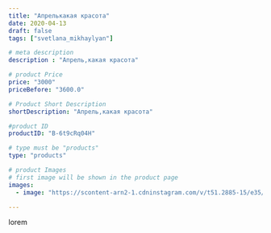 ```yaml
---
title: "Апрелькакая красота"
date: 2020-04-13
draft: false
tags: ["svetlana_mikhaylyan"]

# meta description
description : "Апрель,какая красота"

# product Price
price: "3000"
priceBefore: "3600.0"

# Product Short Description
shortDescription: "Апрель,какая красота"

#product ID
productID: "B-6t9cRq04H"

# type must be "products"
type: "products"

# product Images
# first image will be shown in the product page
images:
  - image: "https://scontent-arn2-1.cdninstagram.com/v/t51.2885-15/e35/93061267_3925102040863162_4602086439723499846_n.jpg?se=7&tp=1&_nc_ht=scontent-arn2-1.cdninstagram.com&_nc_cat=110&_nc_ohc=ZREM8j1PnaIAX-_WxeY&oh=fc988018b5e01e6eacd653f9b764f521&oe=60721E57&ig_cache_key=MjI4NjM0MTg5NTE4NjIzODk4Mw%3D%3D.2"

---
```

lorem
